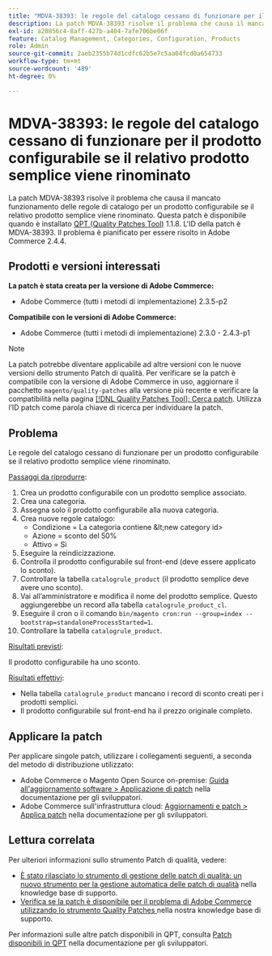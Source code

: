 ```yaml
---
title: "MDVA-38393: le regole del catalogo cessano di funzionare per il prodotto configurabile se il relativo prodotto semplice viene rinominato"
description: La patch MDVA-38393 risolve il problema che causa il mancato funzionamento delle regole di catalogo per un prodotto configurabile se il relativo prodotto semplice viene rinominato. Questa patch è disponibile quando è installato [Quality Patches Tool (QPT)](/help/announcements/adobe-commerce-announcements/magento-quality-patches-released-new-tool-to-self-serve-quality-patches.md) 1.1.8. L'ID della patch è MDVA-38393. Il problema è pianificato per essere risolto in Adobe Commerce 2.4.4.
exl-id: a20856c4-8aff-427b-a404-7afe706be06f
feature: Catalog Management, Categories, Configuration, Products
role: Admin
source-git-commit: 2aeb2355b74d1cdfc62b5e7c5aa04fcd0a654733
workflow-type: tm+mt
source-wordcount: '489'
ht-degree: 0%

---
```


# MDVA-38393: le regole del catalogo cessano di funzionare per il prodotto configurabile se il relativo prodotto semplice viene rinominato

La patch MDVA-38393 risolve il problema che causa il mancato funzionamento delle regole di catalogo per un prodotto configurabile se il relativo prodotto semplice viene rinominato. Questa patch è disponibile quando è installato [QPT (Quality Patches Tool)](/help/announcements/adobe-commerce-announcements/magento-quality-patches-released-new-tool-to-self-serve-quality-patches.md) 1.1.8. L&#39;ID della patch è MDVA-38393. Il problema è pianificato per essere risolto in Adobe Commerce 2.4.4.

## Prodotti e versioni interessati

**La patch è stata creata per la versione di Adobe Commerce:**

* Adobe Commerce (tutti i metodi di implementazione) 2.3.5-p2

**Compatibile con le versioni di Adobe Commerce:**

* Adobe Commerce (tutti i metodi di implementazione) 2.3.0 - 2.4.3-p1

>[!NOTE]
>
>La patch potrebbe diventare applicabile ad altre versioni con le nuove versioni dello strumento Patch di qualità. Per verificare se la patch è compatibile con la versione di Adobe Commerce in uso, aggiornare il pacchetto `magento/quality-patches` alla versione più recente e verificare la compatibilità nella pagina [[!DNL Quality Patches Tool]: Cerca patch](https://experienceleague.adobe.com/tools/commerce-quality-patches/index.html?lang=it). Utilizza l’ID patch come parola chiave di ricerca per individuare la patch.

## Problema

Le regole del catalogo cessano di funzionare per un prodotto configurabile se il relativo prodotto semplice viene rinominato.

<u>Passaggi da riprodurre</u>:

1. Crea un prodotto configurabile con un prodotto semplice associato.
1. Crea una categoria.
1. Assegna solo il prodotto configurabile alla nuova categoria.
1. Crea nuove regole catalogo:
   * Condizione = La categoria contiene \&lt;new category id>
   * Azione = sconto del 50%
   * Attivo = Sì
1. Eseguire la reindicizzazione.
1. Controlla il prodotto configurabile sul front-end (deve essere applicato lo sconto).
1. Controllare la tabella `catalogrule_product` (il prodotto semplice deve avere uno sconto).
1. Vai all’amministratore e modifica il nome del prodotto semplice. Questo aggiungerebbe un record alla tabella `catalogrule_product_cl`.
1. Eseguire il cron o il comando `bin/magento cron:run --group=index --bootstrap=standaloneProcessStarted=1`.
1. Controllare la tabella `catalogrule_product`.

<u>Risultati previsti</u>:

Il prodotto configurabile ha uno sconto.

<u>Risultati effettivi</u>:

* Nella tabella `catalogrule_product` mancano i record di sconto creati per i prodotti semplici.
* Il prodotto configurabile sul front-end ha il prezzo originale completo.

## Applicare la patch

Per applicare singole patch, utilizzare i collegamenti seguenti, a seconda del metodo di distribuzione utilizzato:

* Adobe Commerce o Magento Open Source on-premise: [Guida all&#39;aggiornamento software > Applicazione di patch](https://experienceleague.adobe.com/it/docs/commerce-operations/tools/quality-patches-tool/usage) nella documentazione per gli sviluppatori.
* Adobe Commerce sull&#39;infrastruttura cloud: [Aggiornamenti e patch > Applica patch](https://experienceleague.adobe.com/it/docs/commerce-cloud-service/user-guide/develop/upgrade/apply-patches) nella documentazione per gli sviluppatori.

## Lettura correlata

Per ulteriori informazioni sullo strumento Patch di qualità, vedere:

* [È stato rilasciato lo strumento di gestione delle patch di qualità: un nuovo strumento per la gestione automatica delle patch di qualità](/help/announcements/adobe-commerce-announcements/magento-quality-patches-released-new-tool-to-self-serve-quality-patches.md) nella knowledge base di supporto.
* [Verifica se la patch è disponibile per il problema di Adobe Commerce utilizzando lo strumento Quality Patches ](/help/support-tools/patches-available-in-qpt-tool/check-patch-for-magento-issue-with-magento-quality-patches.md) nella nostra knowledge base di supporto.

Per informazioni sulle altre patch disponibili in QPT, consulta [Patch disponibili in QPT](https://experienceleague.adobe.com/tools/commerce-quality-patches/index.html?lang=it) nella documentazione per gli sviluppatori.
